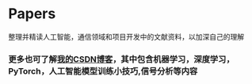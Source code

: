 # Papers
整理并精读人工智能，通信领域和项目开发中的文献资料，以加深自己的理解

### 更多也可了解<a href='https://blog.csdn.net/Vectorln?type=blog'>我的CSDN博客</a>，其中包含机器学习，深度学习，PyTorch，人工智能模型训练小技巧,信号分析等内容
